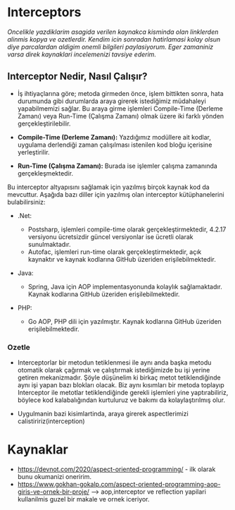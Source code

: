 # Interceptors

*Oncelikle yazdiklarim asagida verilen kaynakca kisminda olan linklerden alinmis kopya ve ozetlerdir. Kendim icin sonradan hatirlamasi kolay olsun diye parcalardan aldigim onemli bilgileri paylasiyorum. Eger zamaniniz varsa direk kaynaklari incelemenizi tavsiye ederim.*

## Interceptor Nedir, Nasıl Çalışır?
- İş ihtiyaçlarına göre; metoda girmeden önce, işlem bittikten sonra, hata durumunda gibi durumlarda araya girerek istediğimiz müdahaleyi yapabilmemizi sağlar. Bu araya girme işlemleri Compile-Time (Derleme Zamanı) veya Run-Time (Çalışma Zamanı) olmak üzere iki farklı yönden gerçekleştirilebilir.

- **Compile-Time (Derleme Zamanı):** Yazdığımız modüllere ait kodlar, uygulama derlendiği zaman çalışılması istenilen kod bloğu içerisine yerleştirilir.
- **Run-Time (Çalışma Zamanı):** Burada ise işlemler çalışma zamanında gerçekleşmektedir.

Bu interceptor altyapısını sağlamak için yazılmış birçok kaynak kod da mevcuttur. Aşağıda bazı diller için yazılmış olan interceptor kütüphanelerini bulabilirsiniz:

- .Net:
   - Postsharp, işlemleri compile-time olarak gerçekleştirmektedir, 4.2.17 versiyonu ücretsizdir güncel versiyonlar ise ücretli olarak sunulmaktadır.
   - Autofac, işlemleri run-time olarak gerçekleştirmektedir, açık kaynaktır ve kaynak kodlarına GitHub üzeriden erişilebilmektedir.
   
- Java:
   - Spring, Java için AOP implementasyonunda kolaylık sağlamaktadır. Kaynak kodlarına GitHub üzeriden erişilebilmektedir.
   
- PHP:
   - Go AOP, PHP dili için yazılmıştır. Kaynak kodlarına GitHub üzeriden erişilebilmektedir.




### Ozetle 
- Interceptorlar bir metodun tetiklenmesi ile aynı anda başka metodu otomatik olarak çağırmak ve çalıştırmak istediğimizde bu işi yerine getiren mekanizmadır.
Şöyle düşünelim ki birkaç  metot tetiklendiğinde aynı işi yapan bazı blokları olacak. Biz aynı kısımları bir metoda toplayıp Interceptor ile metotlar 
tetiklendiğinde gerekli işlemleri yine yaptırabiliriz, böylece kod kalabalığından kurtuluruz ve bakımı da kolaylaştırılmış olur. 

- Uygulmanin bazi kisimlartinda, araya girerek aspectlerimizi calistiririz(interception)


# Kaynaklar 
- https://devnot.com/2020/aspect-oriented-programming/ - ilk olarak bunu okumanizi oneririm.
- https://www.gokhan-gokalp.com/aspect-oriented-programming-aop-giris-ve-ornek-bir-proje/ --> aop,interceptor ve reflection yapilari kullanilmis guzel bir makale ve ornek iceriyor.
